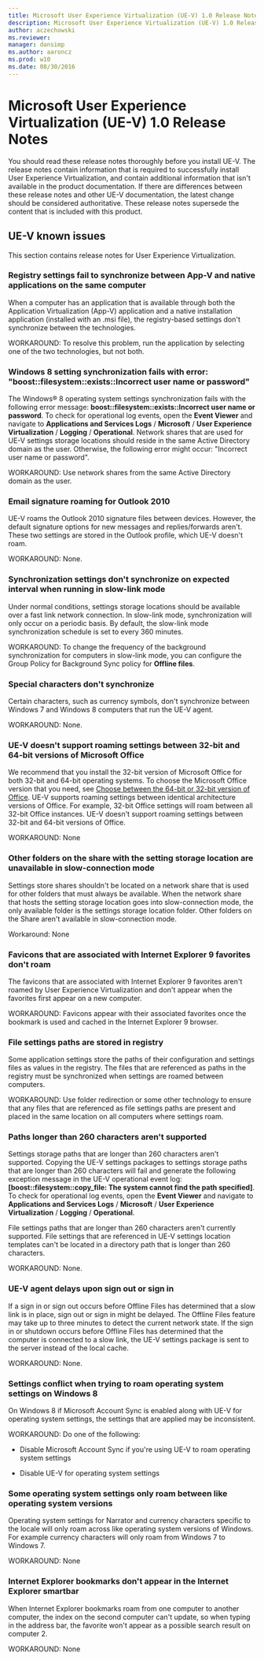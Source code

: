 ```yaml
---
title: Microsoft User Experience Virtualization (UE-V) 1.0 Release Notes
description: Microsoft User Experience Virtualization (UE-V) 1.0 Release Notes
author: aczechowski
ms.reviewer: 
manager: dansimp
ms.author: aaroncz
ms.prod: w10
ms.date: 08/30/2016
---
```


# Microsoft User Experience Virtualization (UE-V) 1.0 Release Notes

You should read these release notes thoroughly before you install UE-V. The release notes contain information that is required to successfully install User Experience Virtualization, and contain additional information that isn't available in the product documentation. If there are differences between these release notes and other UE-V documentation, the latest change should be considered authoritative. These release notes supersede the content that is included with this product.

## UE-V known issues

This section contains release notes for User Experience Virtualization.

### Registry settings fail to synchronize between App-V and native applications on the same computer

When a computer has an application that is available through both the Application Virtualization (App-V) application and a native installation application (installed with an .msi file), the registry-based settings don't synchronize between the technologies.

WORKAROUND: To resolve this problem, run the application by selecting one of the two technologies, but not both.

### Windows 8 setting synchronization fails with error: "boost::filesystem::exists::Incorrect user name or password"

The Windows® 8 operating system settings synchronization fails with the following error message: **boost::filesystem::exists::Incorrect user name or password**. To check for operational log events, open the **Event Viewer** and navigate to **Applications and Services Logs** / **Microsoft** / **User Experience Virtualization** / **Logging** / **Operational**. Network shares that are used for UE-V settings storage locations should reside in the same Active Directory domain as the user. Otherwise, the following error might occur: "Incorrect user name or password".

WORKAROUND: Use network shares from the same Active Directory domain as the user.

### Email signature roaming for Outlook 2010

UE-V roams the Outlook 2010 signature files between devices. However, the default signature options for new messages and replies/forwards aren't. These two settings are stored in the Outlook profile, which UE-V doesn't roam.

WORKAROUND: None.

### Synchronization settings don't synchronize on expected interval when running in slow-link mode

Under normal conditions, settings storage locations should be available over a fast link network connection. In slow-link mode, synchronization will only occur on a periodic basis. By default, the slow-link mode synchronization schedule is set to every 360 minutes.

WORKAROUND: To change the frequency of the background synchronization for computers in slow-link mode, you can configure the Group Policy for Background Sync policy for **Offline files**.

### Special characters don't synchronize

Certain characters, such as currency symbols, don't synchronize between Windows 7 and Windows 8 computers that run the UE-V agent.

WORKAROUND: None.

### UE-V doesn't support roaming settings between 32-bit and 64-bit versions of Microsoft Office

We recommend that you install the 32-bit version of Microsoft Office for both 32-bit and 64-bit operating systems. To choose the Microsoft Office version that you need, see [Choose between the 64-bit or 32-bit version of Office](https://support.microsoft.com/office/choose-between-the-64-bit-or-32-bit-version-of-office-2dee7807-8f95-4d0c-b5fe-6c6f49b8d261). UE-V supports roaming settings between identical architecture versions of Office. For example, 32-bit Office settings will roam between all 32-bit Office instances. UE-V doesn't support roaming settings between 32-bit and 64-bit versions of Office.

WORKAROUND: None

### Other folders on the share with the setting storage location are unavailable in slow-connection mode

Settings store shares shouldn't be located on a network share that is used for other folders that must always be available. When the network share that hosts the setting storage location goes into slow-connection mode, the only available folder is the settings storage location folder. Other folders on the Share aren't available in slow-connection mode.

Workaround: None

### Favicons that are associated with Internet Explorer 9 favorites don't roam

The favicons that are associated with Internet Explorer 9 favorites aren't roamed by User Experience Virtualization and don't appear when the favorites first appear on a new computer.

WORKAROUND: Favicons appear with their associated favorites once the bookmark is used and cached in the Internet Explorer 9 browser.

### File settings paths are stored in registry

Some application settings store the paths of their configuration and settings files as values in the registry. The files that are referenced as paths in the registry must be synchronized when settings are roamed between computers.

WORKAROUND: Use folder redirection or some other technology to ensure that any files that are referenced as file settings paths are present and placed in the same location on all computers where settings roam.

### Paths longer than 260 characters aren't supported

Settings storage paths that are longer than 260 characters aren't supported. Copying the UE-V settings packages to settings storage paths that are longer than 260 characters will fail and generate the following exception message in the UE-V operational event log: **\[boost::filesystem::copy\_file: The system cannot find the path specified\]**. To check for operational log events, open the **Event Viewer** and navigate to **Applications and Services Logs** / **Microsoft** / **User Experience Virtualization** / **Logging** / **Operational**.

File settings paths that are longer than 260 characters aren't currently supported. File settings that are referenced in UE-V settings location templates can't be located in a directory path that is longer than 260 characters.

WORKAROUND: None.

### UE-V agent delays upon sign out or sign in

If a sign in or sign out occurs before Offline Files has determined that a slow link is in place, sign out or sign in might be delayed. The Offline Files feature may take up to three minutes to detect the current network state. If the sign in or shutdown occurs before Offline Files has determined that the computer is connected to a slow link, the UE-V settings package is sent to the server instead of the local cache.

WORKAROUND: None.

### Settings conflict when trying to roam operating system settings on Windows 8

On Windows 8 if Microsoft Account Sync is enabled along with UE-V for operating system settings, the settings that are applied may be inconsistent.

WORKAROUND: Do one of the following:

-   Disable Microsoft Account Sync if you're using UE-V to roam operating system settings

-   Disable UE-V for operating system settings

### Some operating system settings only roam between like operating system versions

Operating system settings for Narrator and currency characters specific to the locale will only roam across like operating system versions of Windows. For example currency characters will only roam from Windows 7 to Windows 7.

WORKAROUND: None

### Internet Explorer bookmarks don't appear in the Internet Explorer smartbar

When Internet Explorer bookmarks roam from one computer to another computer, the index on the second computer can't update, so when typing in the address bar, the favorite won't appear as a possible search result on computer 2.

WORKAROUND: None
